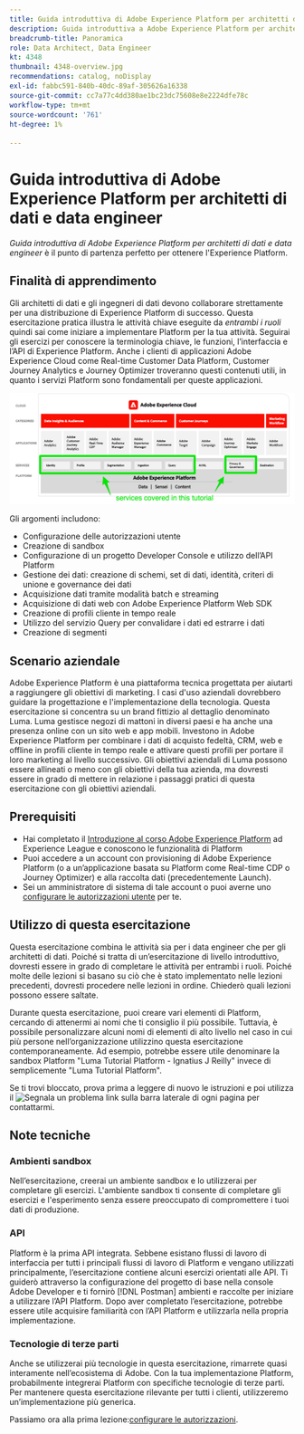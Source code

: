 ```yaml
---
title: Guida introduttiva di Adobe Experience Platform per architetti di dati e data engineer
description: Guida introduttiva a Adobe Experience Platform per architetti di dati e data engineer.
breadcrumb-title: Panoramica
role: Data Architect, Data Engineer
kt: 4348
thumbnail: 4348-overview.jpg
recommendations: catalog, noDisplay
exl-id: fabbc591-840b-40dc-89af-305626a16338
source-git-commit: cc7a77c4dd380ae1bc23dc75608e8e2224dfe78c
workflow-type: tm+mt
source-wordcount: '761'
ht-degree: 1%

---
```


# Guida introduttiva di Adobe Experience Platform per architetti di dati e data engineer

<!--5min-->

_Guida introduttiva di Adobe Experience Platform per architetti di dati e data engineer_ è il punto di partenza perfetto per ottenere l&#39;Experience Platform.


<!--How do we address ETL-->

## Finalità di apprendimento

Gli architetti di dati e gli ingegneri di dati devono collaborare strettamente per una distribuzione di Experience Platform di successo. Questa esercitazione pratica illustra le attività chiave eseguite da _entrambi i ruoli_ quindi sai come iniziare a implementare Platform per la tua attività. Seguirai gli esercizi per conoscere la terminologia chiave, le funzioni, l’interfaccia e l’API di Experience Platform. Anche i clienti di applicazioni Adobe Experience Cloud come Real-time Customer Data Platform, Customer Journey Analytics e Journey Optimizer troveranno questi contenuti utili, in quanto i servizi Platform sono fondamentali per queste applicazioni.

![L’architettura di marketing Adobe Experience Cloud evidenzia i servizi Platform coperti da questa esercitazione: identità, profilo, segmentazione, acquisizione, query e governance](assets/marketecture.png)

Gli argomenti includono:

* Configurazione delle autorizzazioni utente
* Creazione di sandbox
* Configurazione di un progetto Developer Console e utilizzo dell’API Platform
* Gestione dei dati: creazione di schemi, set di dati, identità, criteri di unione e governance dei dati
* Acquisizione dati tramite modalità batch e streaming
* Acquisizione di dati web con Adobe Experience Platform Web SDK
* Creazione di profili cliente in tempo reale
* Utilizzo del servizio Query per convalidare i dati ed estrarre i dati
* Creazione di segmenti

## Scenario aziendale

Adobe Experience Platform è una piattaforma tecnica progettata per aiutarti a raggiungere gli obiettivi di marketing. I casi d&#39;uso aziendali dovrebbero guidare la progettazione e l&#39;implementazione della tecnologia. Questa esercitazione si concentra su un brand fittizio al dettaglio denominato Luma. Luma gestisce negozi di mattoni in diversi paesi e ha anche una presenza online con un sito web e app mobili. Investono in Adobe Experience Platform per combinare i dati di acquisto fedeltà, CRM, web e offline in profili cliente in tempo reale e attivare questi profili per portare il loro marketing al livello successivo. Gli obiettivi aziendali di Luma possono essere allineati o meno con gli obiettivi della tua azienda, ma dovresti essere in grado di mettere in relazione i passaggi pratici di questa esercitazione con gli obiettivi aziendali.

## Prerequisiti

* Hai completato il [Introduzione al corso Adobe Experience Platform](https://experienceleague.adobe.com/?recommended=ExperiencePlatform-U-1-2020.1) ad Experience League e conoscono le funzionalità di Platform
* Puoi accedere a un account con provisioning di Adobe Experience Platform (o a un’applicazione basata su Platform come Real-time CDP o Journey Optimizer) e alla raccolta dati (precedentemente Launch).
* Sei un amministratore di sistema di tale account o puoi averne uno [configurare le autorizzazioni utente](configure-permissions.md) per te.

## Utilizzo di questa esercitazione

Questa esercitazione combina le attività sia per i data engineer che per gli architetti di dati. Poiché si tratta di un’esercitazione di livello introduttivo, dovresti essere in grado di completare le attività per entrambi i ruoli. Poiché molte delle lezioni si basano su ciò che è stato implementato nelle lezioni precedenti, dovresti procedere nelle lezioni in ordine. Chiederò quali lezioni possono essere saltate.

Durante questa esercitazione, puoi creare vari elementi di Platform, cercando di attenermi ai nomi che ti consiglio il più possibile. Tuttavia, è possibile personalizzare alcuni nomi di elementi di alto livello nel caso in cui più persone nell’organizzazione utilizzino questa esercitazione contemporaneamente. Ad esempio, potrebbe essere utile denominare la sandbox Platform &quot;Luma Tutorial Platform - Ignatius J Reilly&quot; invece di semplicemente &quot;Luma Tutorial Platform&quot;.

Se ti trovi bloccato, prova prima a leggere di nuovo le istruzioni e poi utilizza il ![Segnala un problema](https://experienceleague.adobe.com/assets/img/feedback.svg) link sulla barra laterale di ogni pagina per contattarmi.

## Note tecniche

### Ambienti sandbox

Nell’esercitazione, creerai un ambiente sandbox e lo utilizzerai per completare gli esercizi. L&#39;ambiente sandbox ti consente di completare gli esercizi e l&#39;esperimento senza essere preoccupato di compromettere i tuoi dati di produzione.

### API

Platform è la prima API integrata. Sebbene esistano flussi di lavoro di interfaccia per tutti i principali flussi di lavoro di Platform e vengano utilizzati principalmente, l’esercitazione contiene alcuni esercizi orientati alle API. Ti guiderò attraverso la configurazione del progetto di base nella console Adobe Developer e ti fornirò [!DNL Postman] ambienti e raccolte per iniziare a utilizzare l’API Platform. Dopo aver completato l’esercitazione, potrebbe essere utile acquisire familiarità con l’API Platform e utilizzarla nella propria implementazione.

### Tecnologie di terze parti

Anche se utilizzerai più tecnologie in questa esercitazione, rimarrete quasi interamente nell’ecosistema di Adobe. Con la tua implementazione Platform, probabilmente integrerai Platform con specifiche tecnologie di terze parti. Per mantenere questa esercitazione rilevante per tutti i clienti, utilizzeremo un’implementazione più generica.

Passiamo ora alla prima lezione:[configurare le autorizzazioni](configure-permissions.md).
